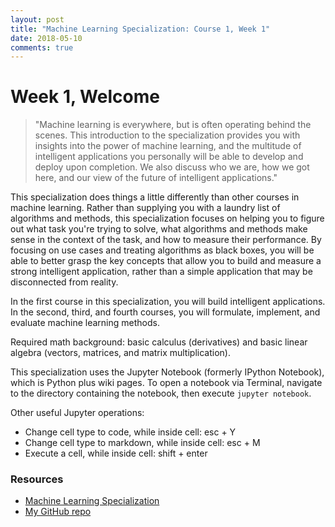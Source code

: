 ```yaml
---
layout: post
title: "Machine Learning Specialization: Course 1, Week 1"
date: 2018-05-10
comments: true
---
```


# Week 1, Welcome

>"Machine learning is everywhere, but is often operating behind the scenes. This introduction to the specialization provides you with insights into the power of machine learning, and the multitude of intelligent applications you personally will be able to develop and deploy upon completion. We also discuss who we are, how we got here, and our view of the future of intelligent applications."

This specialization does things a little differently than other courses in machine learning. Rather than supplying you with a laundry list of algorithms and methods, this specialization focuses on helping you to figure out what task you're trying to solve, what algorithms and methods make sense in the context of the task, and how to measure their performance. By focusing on use cases and treating algorithms as black boxes, you will be able to better grasp the key concepts that allow you to build and measure a strong intelligent application, rather than a simple application that may be disconnected from reality.  

In the first course in this specialization, you will build intelligent applications. In the second, third, and fourth courses, you will formulate, implement, and evaluate machine learning methods. 

Required math background: basic calculus (derivatives) and basic linear algebra (vectors, matrices, and matrix multiplication). 

This specialization uses the Jupyter Notebook (formerly IPython Notebook), which is Python plus wiki pages. To open a notebook via Terminal, navigate to the directory containing the notebook, then execute `jupyter notebook`.

Other useful Jupyter operations:

- Change cell type to code, while inside cell: esc + Y
- Change cell type to markdown, while inside cell: esc + M
- Execute a cell, while inside cell: shift + enter

### Resources 

- [Machine Learning Specialization](https://www.coursera.org/specializations/machine-learning)
- [My GitHub repo](https://github.com/briennakh/machine-learning)



